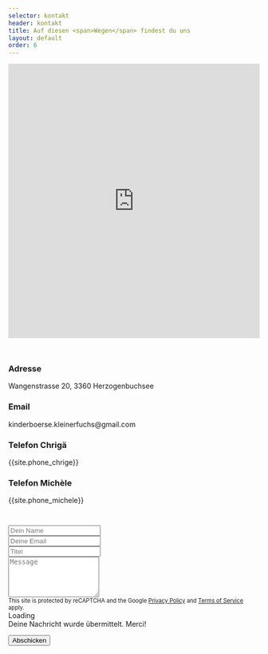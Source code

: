 ```yaml
---
selector: kontakt
header: kontakt
title: Auf diesen <span>Wegen</span> findest du uns
layout: default
order: 6
---
```



<div class="row justify-content-md-center text-center">
    <div class="col-lg-10 col-md-10 d-flex align-items-stretch">
        <iframe style="border:0; width: 100%; height: 550px;" 
        src="https://www.google.com/maps/embed?pb=!1m18!1m12!1m3!1d2711.400260367478!2d7.7052483!3d47.18917779999999!2m3!1f0!2f0!3f0!3m2!1i1024!2i768!4f13.1!3m3!1m2!1s0x478e2b6d5927f0af%3A0x98c84f9de5ea1b9c!2sKinderb%C3%B6rse%20Kleiner%20Fuchs!5e0!3m2!1sen!2sch!4v1660504657171!5m2!1sen!2sch" allowfullscreen="" loading="lazy" referrerpolicy="no-referrer-when-downgrade"></iframe>
    </div>
</div>

<div class="row justify-content-md-center" style="padding-top: 2em">
    <div class="col-lg-10 col-md-10">
        <div class="row gy-4 g-3 row-cols-lg-2 row-cols-md-1 row-cols-sm-1">
            <div class="col">
              <div class="info-item  d-flex align-items-center">
                <i class="icon bi bi-map flex-shrink-0"></i>
                <div>
                  <h3>Adresse</h3>
                  <p>Wangenstrasse 20, 3360&nbsp;Herzogenbuchsee</p>
                </div>
              </div>
            </div>
            <div class="col">
              <div class="info-item d-flex align-items-center">
                <i class="icon bi bi-envelope flex-shrink-0"></i>
                <div>
                  <h3>Email</h3>
                  <p>kinderboerse.kleinerfuchs@gmail.com</p>
                </div>
              </div>
            </div>
            <div class="col">
              <div class="info-item  d-flex align-items-center">
                <i class="icon bi bi-telephone flex-shrink-0"></i>
                <div>
                  <h3>Telefon Chrigä</h3>
                  <p>{{site.phone_chrige}}</p>
                </div>
              </div>
            </div>
            <div class="col">
              <div class="info-item  d-flex align-items-center">
                <i class="icon bi bi-telephone flex-shrink-0"></i>
                <div>
                  <h3>Telefon Michèle</h3>
                  <p>{{site.phone_michele}}</p>
                </div>
              </div>
            </div>
          </div>
    </div>
</div>

<script src="https://www.google.com/recaptcha/api.js?render=6Ld2XYYiAAAAAFxht8gz5zAdbYpoLQjklEvDt_oy"></script>
<script>
    grecaptcha.ready(function() {
        grecaptcha.execute('reCAPTCHA_site_key', {action: 'contact_form'})
        .then(function(token) {
            document.getElementById('g-recaptcha-response').value = token;
            });
            });
            </script>
<div id="kontakt-form" class="row justify-content-md-center text-center" style="padding-top: 2em">
    <div class="col-lg-10 col-md-10">
        <form action="https://formkeep.com/f/ea741f9c0375"
           accept-charset="UTF-8" enctype="multipart/form-data" method="POST" class="email-form p-3 p-md-4">
            <input type="hidden" id="g-recaptcha-response" name="g-recaptcha-response">
            <div class="row">
              <div class="col-xl-6 form-group">
                <input type="text" name="name" class="form-control" id="name" placeholder="Dein Name" required>
              </div>
              <div class="col-xl-6 form-group">
                <input type="email" class="form-control" name="email" id="email" placeholder="Deine Email" required>
              </div>
            </div>
            <div class="form-group">
              <input type="text" class="form-control" name="subject" id="subject" placeholder="Titel" required>
            </div>
            <div class="form-group">
              <textarea class="form-control" name="message" rows="5" placeholder="Message" required></textarea>
            </div>
            <div class="text-center" style="padding-top: 0; font-size: 0.8em">
                This site is protected by reCAPTCHA and the Google
                <a href="https://policies.google.com/privacy">Privacy Policy</a> and
                <a href="https://policies.google.com/terms">Terms of Service</a> apply.
            </div>
            <div class="my-3">
              <div class="loading">Loading</div>
              <div class="error-message"></div>
              <div class="sent-message">Deine Nachricht wurde übermittelt. Merci!</div>
            </div>
            <div class="text-center" style="padding-top: 1em">
                <button type="submit">Abschicken</button>
                <input type="hidden" name="utf8" value="✓">
            </div>
          </form>
  </div>
</div>
